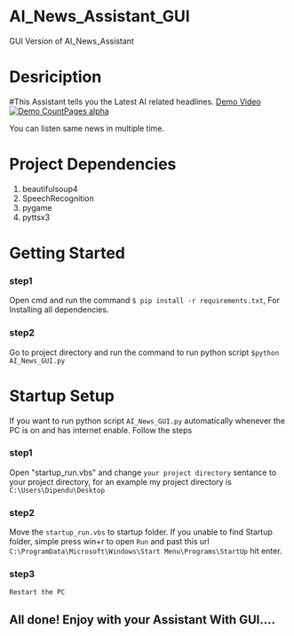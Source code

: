 # AI_News_Assistant_GUI
GUI Version of AI_News_Assistant

# Desriciption
#This Assistant tells you the Latest AI related headlines. [Demo Video](https://drive.google.com/file/d/14OY5AW6W9glZLI03Q8br-TLahgxO4FyF/view?usp=sharing)
[![Demo CountPages alpha](https://share.gifyoutube.com/KzB6Gb.gif)](https://drive.google.com/file/d/14OY5AW6W9glZLI03Q8br-TLahgxO4FyF/view?usp=sharing)

You can listen same news in multiple time.

# Project Dependencies
1. beautifulsoup4
2. SpeechRecognition
2. pygame
4. pyttsx3

# Getting Started
### step1  
Open cmd and run the command `$ pip install -r requirements.txt`, For Installing all dependencies.
### step2 
Go to project directory and run the command to run python script `$python AI_News_GUI.py`

# Startup Setup
If you want to run python script `AI_News_GUI.py` automatically whenever the PC is on and has internet enable. Follow the steps
### step1 
Open "startup_run.vbs" and change `your project directory` sentance to your project directory, for an example my project directory is `C:\Users\Dipendu\Desktop`
### step2  
Move the `startup_run.vbs` to startup folder.
If you unable to find Startup folder, simple press win+r to open `Run` and past this url `C:\ProgramData\Microsoft\Windows\Start Menu\Programs\StartUp` hit enter.
### step3 
`Restart the PC`

## All done! Enjoy with your Assistant With GUI....


